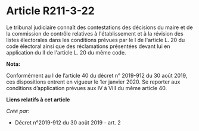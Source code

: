 # Article R211-3-22

Le tribunal judiciaire connaît des contestations des décisions du maire et de la commission de contrôle relatives à
l'établissement et à la révision des listes électorales dans les conditions prévues par le I de l'article L. 20 du code
électoral ainsi que des réclamations présentées devant lui en application du II de l'article L. 20 du même code.

**Nota:**

Conformément au I de l’article 40 du décret n° 2019-912 du 30 août 2019, ces dispositions entrent en vigueur le 1er janvier
2020. Se reporter aux conditions d’application prévues aux IV à VIII du même article 40.

**Liens relatifs à cet article**

_Créé par_:

  - Décret n°2019-912 du 30 août 2019 - art. 2
